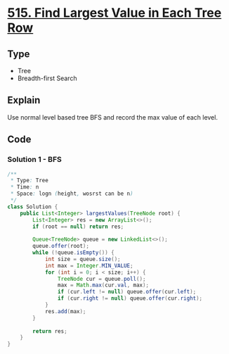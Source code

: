 # [515. Find Largest Value in Each Tree Row](https://leetcode.com/problems/find-largest-value-in-each-tree-row/)

## Type

- Tree
- Breadth-first Search

## Explain

Use normal level based tree BFS and record the max value of each level.

## Code

### Solution 1 - BFS

```java
/**
 * Type: Tree
 * Time: n
 * Space: logn (height, wosrst can be n)
 */
class Solution {
    public List<Integer> largestValues(TreeNode root) {
        List<Integer> res = new ArrayList<>();
        if (root == null) return res;
        
        Queue<TreeNode> queue = new LinkedList<>();
        queue.offer(root);
        while (!queue.isEmpty()) {
            int size = queue.size();
            int max = Integer.MIN_VALUE;
            for (int i = 0; i < size; i++) {
                TreeNode cur = queue.poll();
                max = Math.max(cur.val, max);
                if (cur.left != null) queue.offer(cur.left);
                if (cur.right != null) queue.offer(cur.right);
            }
            res.add(max);
        }
        
        return res;
    }
}
```